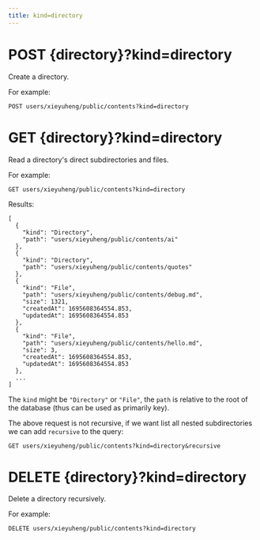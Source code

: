 ```yaml
---
title: kind=directory
---
```


# POST {directory}?kind=directory

Create a directory.

For example:

```
POST users/xieyuheng/public/contents?kind=directory
```

# GET {directory}?kind=directory

Read a directory's direct subdirectories and files.

For example:

```
GET users/xieyuheng/public/contents?kind=directory
```

Results:

```
[
  {
    "kind": "Directory",
    "path": "users/xieyuheng/public/contents/ai"
  },
  {
    "kind": "Directory",
    "path": "users/xieyuheng/public/contents/quotes"
  },
  {
    "kind": "File",
    "path": "users/xieyuheng/public/contents/debug.md",
    "size": 1321,
    "createdAt": 1695608364554.853,
    "updatedAt": 1695608364554.853
  },
  {
    "kind": "File",
    "path": "users/xieyuheng/public/contents/hello.md",
    "size": 3,
    "createdAt": 1695608364554.853,
    "updatedAt": 1695608364554.853
  },
  ...
]
```

The `kind` might be `"Directory"` or `"File"`,
the `path` is relative to the root of the database
(thus can be used as primarily key).

The above request is not recursive,
if we want list all nested subdirectories
we can add `recursive` to the query:

```
GET users/xieyuheng/public/contents?kind=directory&recursive
```

# DELETE {directory}?kind=directory

Delete a directory recursively.

For example:

```
DELETE users/xieyuheng/public/contents?kind=directory
```
